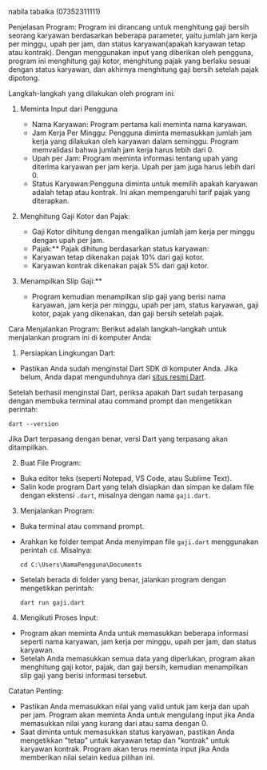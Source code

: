 nabila tabaika (07352311111)

Penjelasan Program:
Program ini dirancang untuk menghitung gaji bersih seorang karyawan berdasarkan beberapa parameter, yaitu jumlah jam kerja per minggu, upah per jam, dan status karyawan(apakah karyawan tetap atau kontrak). Dengan menggunakan input yang diberikan oleh pengguna, program ini menghitung gaji kotor, menghitung pajak yang berlaku sesuai dengan status karyawan, dan akhirnya menghitung gaji bersih setelah pajak dipotong.

Langkah-langkah yang dilakukan oleh program ini:

1. Meminta Input dari Pengguna
   * Nama Karyawan: Program pertama kali meminta nama karyawan.
   * Jam Kerja Per Minggu: Pengguna diminta memasukkan jumlah jam kerja yang dilakukan oleh karyawan dalam seminggu. Program memvalidasi bahwa jumlah jam kerja harus lebih        dari 0.
   * Upah per Jam: Program meminta informasi tentang upah yang diterima karyawan per jam kerja. Upah per jam juga harus lebih dari 0.
   * Status Karyawan:Pengguna diminta untuk memilih apakah karyawan adalah tetap atau kontrak. Ini akan mempengaruhi tarif pajak yang diterapkan.

2. Menghitung Gaji Kotor dan Pajak:
    * Gaji Kotor dihitung dengan mengalikan jumlah jam kerja per minggu dengan upah per jam.
    * Pajak:** Pajak dihitung berdasarkan status karyawan:
    * Karyawan tetap dikenakan pajak 10% dari gaji kotor.
    * Karyawan kontrak dikenakan pajak 5% dari gaji kotor.

3. Menampilkan Slip Gaji:**
   * Program kemudian menampilkan slip gaji yang berisi nama karyawan, jam kerja per minggu, upah per jam, status karyawan, gaji kotor, pajak yang dikenakan, dan gaji bersih      setelah pajak.

Cara Menjalankan Program:
Berikut adalah langkah-langkah untuk menjalankan program ini di komputer Anda:

1. Persiapkan Lingkungan Dart:

* Pastikan Anda sudah menginstal Dart SDK di komputer Anda. Jika belum, Anda dapat mengunduhnya dari [situs resmi Dart](https://dart.dev/get-dart).

 Setelah berhasil menginstal Dart, periksa apakah Dart sudah terpasang dengan membuka terminal atau command prompt dan mengetikkan perintah:

  ```
  dart --version
  ```
  Jika Dart terpasang dengan benar, versi Dart yang terpasang akan ditampilkan.

2. Buat File Program:
* Buka editor teks (seperti Notepad, VS Code, atau Sublime Text).
* Salin kode program Dart yang telah disiapkan dan simpan ke dalam file dengan ekstensi `.dart`, misalnya dengan nama `gaji.dart`.

3. Menjalankan Program:
* Buka terminal atau command prompt.
* Arahkan ke folder tempat Anda menyimpan file `gaji.dart` menggunakan perintah `cd`. Misalnya:

  ```
  cd C:\Users\NamaPengguna\Documents
  ```
* Setelah berada di folder yang benar, jalankan program dengan mengetikkan perintah:

  ```
  dart run gaji.dart
  ```
4. Mengikuti Proses Input:

* Program akan meminta Anda untuk memasukkan beberapa informasi seperti nama karyawan, jam kerja per minggu, upah per jam, dan status karyawan.
* Setelah Anda memasukkan semua data yang diperlukan, program akan menghitung gaji kotor, pajak, dan gaji bersih, kemudian menampilkan slip gaji yang berisi informasi tersebut.

Catatan Penting:
* Pastikan Anda memasukkan nilai yang valid untuk jam kerja dan upah per jam. Program akan meminta Anda untuk mengulang input jika Anda memasukkan nilai yang kurang dari atau sama dengan 0.
* Saat diminta untuk memasukkan status karyawan, pastikan Anda mengetikkan "tetap" untuk karyawan tetap dan "kontrak" untuk karyawan kontrak. Program akan terus meminta input jika Anda memberikan nilai selain kedua pilihan ini.
